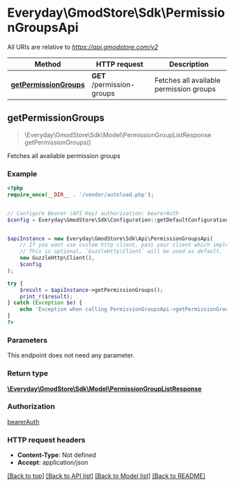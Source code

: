 # Everyday\GmodStore\Sdk\PermissionGroupsApi

All URIs are relative to *https://api.gmodstore.com/v2*

Method | HTTP request | Description
------------- | ------------- | -------------
[**getPermissionGroups**](PermissionGroupsApi.md#getPermissionGroups) | **GET** /permission-groups | Fetches all available permission groups



## getPermissionGroups

> \Everyday\GmodStore\Sdk\Model\PermissionGroupListResponse getPermissionGroups()

Fetches all available permission groups

### Example

```php
<?php
require_once(__DIR__ . '/vendor/autoload.php');


// Configure Bearer (API Key) authorization: bearerAuth
$config = Everyday\GmodStore\Sdk\Configuration::getDefaultConfiguration()->setAccessToken('YOUR_ACCESS_TOKEN');


$apiInstance = new Everyday\GmodStore\Sdk\Api\PermissionGroupsApi(
    // If you want use custom http client, pass your client which implements `GuzzleHttp\ClientInterface`.
    // This is optional, `GuzzleHttp\Client` will be used as default.
    new GuzzleHttp\Client(),
    $config
);

try {
    $result = $apiInstance->getPermissionGroups();
    print_r($result);
} catch (Exception $e) {
    echo 'Exception when calling PermissionGroupsApi->getPermissionGroups: ', $e->getMessage(), PHP_EOL;
}
?>
```

### Parameters

This endpoint does not need any parameter.

### Return type

[**\Everyday\GmodStore\Sdk\Model\PermissionGroupListResponse**](../Model/PermissionGroupListResponse.md)

### Authorization

[bearerAuth](../../README.md#bearerAuth)

### HTTP request headers

- **Content-Type**: Not defined
- **Accept**: application/json

[[Back to top]](#) [[Back to API list]](../../README.md#documentation-for-api-endpoints)
[[Back to Model list]](../../README.md#documentation-for-models)
[[Back to README]](../../README.md)

